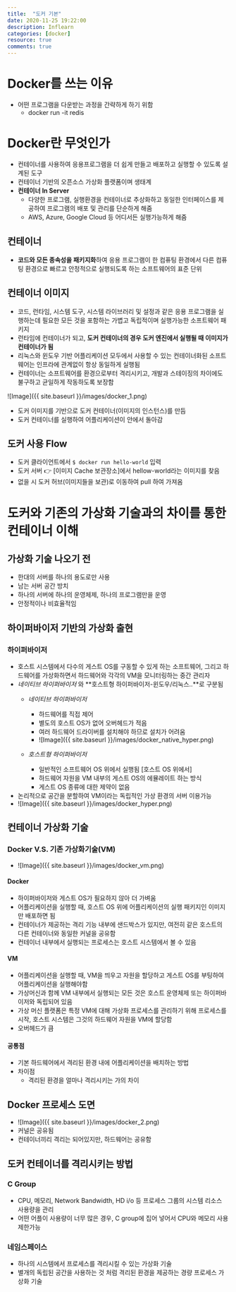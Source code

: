 ```yaml
---
title:  "도커 기본"
date: 2020-11-25 19:22:00
description: Inflearn
categories: [docker]
resource: true
comments: true
---
```


# Docker를 쓰는 이유
- 어떤 프로그램을 다운받는 과정을 간략하게 하기 위함
  - docker run -it redis


# Docker란 무엇인가
- 컨테이너를 사용하여 응용프로그램을 더 쉽게 만들고 배포하고 실행할 수 있도록 설계된 도구
- 컨테이너 기반의 오픈소스 가상화 플랫폼이며 생태계
- **컨테이너 In Server**
  - 다양한 프로그램, 실행환경을 컨테이너로 추상화하고 동일한 인터페이스를 제공하여 프로그램의 배포 및 관리를 단순하게 해줌
  - AWS, Azure, Google Cloud 등 어디서든 실행가능하게 해줌

## 컨테이너
- **코드와 모든 종속성을 패키지화**하여 응용 프로그램이 한 컴퓨팅 환경에서 다른 컴퓨팅 환경으로 빠르고 안정적으로 실행되도록 하는 소프트웨어의 표준 단위

## 컨테이너 이미지
- 코드, 런타임, 시스템 도구, 시스템 라이브러리 및 설정과 같은 응용 프로그램을 실행하는데 필요한 모든 것을 포함하는 가볍고 독립적이며 실행가능한 소프트웨어 패키지
- 런타임에 컨테이너가 되고, **도커 컨테이너의 경우 도커 엔진에서 실행될 때 이미지가 컨테이너가 됨**
- 리눅스와 윈도우 기반 어플리케이션 모두에서 사용할 수 있는 컨테이너화된 소프트웨어는 인프라에 관계없이 항상 동일하게 실행됨
- 컨테이너는 소프트웨어를 환경으로부터 격리시키고, 개발과 스테이징의 차이에도 불구하고 균일하게 작동하도록 보장함
  
![Image]({{ site.baseurl }}/images/docker_1.png)<br>
- 도커 이미지를 기반으로 도커 컨테이너(이미지의 인스턴스)를 만듬
- 도커 컨테이너를 실행하여 어플리케이션이 안에서 돌아감

## 도커 사용 Flow
- 도커 클라이언트에서 `$ docker run hello-world` 입력
- 도커 서버 👉 [이미지 Cache 보관장소]에서 hellow-world라는 이미지를 찾음
- 없을 시 도커 허브(이미지들을 보관)로 이동하여 pull 하여 가져옴

# 도커와 기존의 가상화 기술과의 차이를 통한 컨테이너 이해
## 가상화 기술 나오기 전
- 한대의 서버를 하나의 용도로만 사용
- 남는 서버 공간 방치
- 하나의 서버에 하나의 운영체제, 하나의 프로그램만을 운영
- 안정적이나 비효율적임

## 하이퍼바이저 기반의 가상화 출현
### 하이퍼바이저
- 호스트 시스템에서 다수의 게스트 OS를 구동할 수 있게 하는 소프트웨어, 그리고 하드웨어를 가상화하면서 하드웨어와 각각의 VM을 모니터링하는 중간 관리자
- *네이티브 하이퍼바이저* 와 **호스트형 하이퍼바이저-윈도우/리눅스..**로 구분됨
  - *네이티브 하이퍼바이저*
    - 하드웨어를 직접 제어
    - 별도의 호스트 OS가 없어 오버헤드가 적음
    - 여러 하드웨어 드라이버를 설치해야 하므로 설치가 어려움
    - ![Image]({{ site.baseurl }}/images/docker_native_hyper.png)<br>

  - *호스트형 하이퍼바이저*
    - 일반적인 소프트웨어 OS 위에서 실행됨 [호스트 OS 위에서]
    - 하드웨어 자원을 VM 내부의 게스트 OS의 에뮬레이트 하는 방식 
    - 게스트 OS 종류에 대한 제약이 없음
- 논리적으로 공간을 분할하여 VM이라는 독립적인 가상 환경의 서버 이용가능
- ![Image]({{ site.baseurl }}/images/docker_hyper.png)<br>

## 컨테이너 가상화 기술
### Docker V.S. 기존 가상화기술(VM)
- ![Image]({{ site.baseurl }}/images/docker_vm.png)<br>
#### Docker
- 하이퍼바이저와 게스트 OS가 필요하지 않아 더 가벼움
- 어플리케이션을 실행할 때, 호스트 OS 위에 어플리케이션의 실행 패키지인 이미지만 배포하면 됨
- 컨테이너가 제공하는 격리 기능 내부에 샌드박스가 있지만, 여전히 같은 호스트의 다른 컨테이너와 동일한 커널을 공유함
- 컨테이너 내부에서 실행되는 프로세스는 호스트 시스템에서 볼 수 있음

#### VM
- 어플리케이션을 실행할 때, VM을 띄우고 자원을 할당하고 게스트 OS를 부팅하여 어플리케이션을 실행해야함
- 가상머신과 함께 VM 내부에서 실행되는 모든 것은 호스트 운영체제 또는 하이퍼바이저와 독립되어 있음
- 가상 머신 플랫폼은 특정 VM에 대해 가상화 프로세스를 관리하기 위해 프로세스를 시작, 호스트 시스템은 그것의 하드웨어 자원을 VM에 할당함
- 오버헤드가 큼

#### 공통점
  - 기본 하드웨어에서 격리된 환경 내에 어플리케이션을 배치하는 방법
- 차이점
  - 격리된 환경을 얼마나 격리시키는 가의 차이

## Docker 프로세스 도면
- ![Image]({{ site.baseurl }}/images/docker_2.png)<br>
- 커널은 공유됨
- 컨테이너끼리 격리는 되어있지만, 하드웨어는 공유함

## 도커 컨테이너를 격리시키는 방법
### C Group
- CPU, 메모리, Network Bandwidth, HD i/o 등 프로세스 그룹의 시스템 리소스 사용량을 관리
- 어떤 어플이 사용량이 너무 많은 경우, C group에 집어 넣어서 CPU와 메모리 사용 제한가능
### 네임스페이스
- 하나의 시스템에서 프로세스를 격리시킬 수 있는 가상화 기술
- 별개의 독립된 공간을 사용하는 것 처럼 격리된 환경을 제공하는 경량 프로세스 가상화 기술